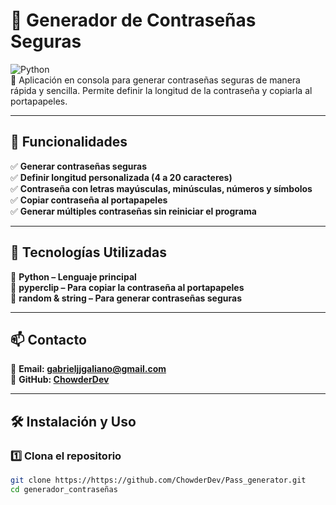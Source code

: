 # 📌 Generador de Contraseñas Seguras  

![Python](https://img.shields.io/badge/-Python-3776AB?style=flat&logo=python&logoColor=white)  
🔑 Aplicación en consola para generar contraseñas seguras de manera rápida y sencilla. Permite definir la longitud de la contraseña y copiarla al portapapeles.  

---

## 🚀 Funcionalidades  
✅ **Generar contraseñas seguras**  
✅ **Definir longitud personalizada (4 a 20 caracteres)**  
✅ **Contraseña con letras mayúsculas, minúsculas, números y símbolos**  
✅ **Copiar contraseña al portapapeles**  
✅ **Generar múltiples contraseñas sin reiniciar el programa**  

---

## 📌 Tecnologías Utilizadas  
 🔹 **Python – Lenguaje principal**  
 🔹 **pyperclip – Para copiar la contraseña al portapapeles**  
 🔹 **random & string – Para generar contraseñas seguras**  

---

## 📫 Contacto  
 📧 **Email: gabrieljjgaliano@gmail.com**  
 🔗 **GitHub: [ChowderDev](https://github.com/ChowderDev)**  

---

## 🛠 Instalación y Uso  
### 1️⃣ **Clona el repositorio**  
```sh
git clone https://https://github.com/ChowderDev/Pass_generator.git
cd generador_contraseñas
